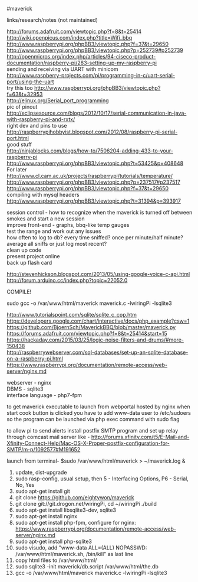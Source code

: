 #maverick  

links/research/notes (not maintained)  

http://forums.adafruit.com/viewtopic.php?f=8&t=25414  
http://wiki.openpicus.com/index.php?title=Wifi_bbq  
http://www.raspberrypi.org/phpBB3/viewtopic.php?f=37&t=29650  
http://www.raspberrypi.org/phpBB3/viewtopic.php?p=252739#p252739  
http://openmicros.org/index.php/articles/94-ciseco-product-documentation/raspberry-pi/283-setting-up-my-raspberry-pi  
sending and receiving via UART with minicom   
http://www.raspberry-projects.com/pi/programming-in-c/uart-serial-port/using-the-uart  
try this too http://www.raspberrypi.org/phpBB3/viewtopic.php?f=63&t=32953  
http://elinux.org/Serial_port_programming  
pic of pinout  
http://eclipsesource.com/blogs/2012/10/17/serial-communication-in-java-with-raspberry-pi-and-rxtx/  
right dev and pins to use  
http://raspberrypihobbyist.blogspot.com/2012/08/raspberry-pi-serial-port.html  
good stuff  
http://ninjablocks.com/blogs/how-to/7506204-adding-433-to-your-raspberry-pi  
http://www.raspberrypi.org/phpBB3/viewtopic.php?t=53425&p=408648  
For later  
http://www.cl.cam.ac.uk/projects/raspberrypi/tutorials/temperature/  
http://www.raspberrypi.org/phpBB3/viewtopic.php?p=237517#p237517  
http://www.raspberrypi.org/phpBB3/viewtopic.php?f=37&t=29650  
compiling with mysql headers  
http://www.raspberrypi.org/phpBB3/viewtopic.php?t=31394&p=393917  

session control - how to recognize when  the maverick is turned off between smokes and start a new session  
improve front-end - graphs, bbq-like temp gauges  
test the range and work out any issues  
how often to log to db? every time sniffed? once per minute/half minute? average all sniffs or just log most recent?  
clean up code  
present project online  
back up flash card  
  
http://stevenhickson.blogspot.com/2013/05/using-google-voice-c-api.html  
http://forum.arduino.cc/index.php?topic=22052.0  
  
COMPILE!  
   
sudo gcc -o /var/www/html/maverick maverick.c -lwiringPi -lsqlite3  
  
  
http://www.tutorialspoint.com/sqlite/sqlite_c_cpp.htm  
https://developers.google.com/chart/interactive/docs/php_example?csw=1  
https://github.com/BjoernSch/MaverickBBQ/blob/master/maverick.py  
https://forums.adafruit.com/viewtopic.php?f=8&t=25414&start=15  
https://hackaday.com/2015/03/25/logic-noise-filters-and-drums/#more-150438  
http://raspberrywebserver.com/sql-databases/set-up-an-sqlite-database-on-a-raspberry-pi.html  
https://www.raspberrypi.org/documentation/remote-access/web-server/nginx.md  


webserver - nginx  
DBMS - sqlite3  
interface language - php7-fpm   

to get maverick executable to launch from webportal hosted by nginx when start cook button is clicked you have to add www-data user to /etc/sudoers so the program can be launched via php exec command with sudo flag  

to allow pi to send alerts install postfix SMTP program and set up relay through comcast mail server like - http://forums.xfinity.com/t5/E-Mail-and-Xfinity-Connect-Help/Mac-OS-X-Proper-postfix-configuration-for-SMTP/m-p/1092577#M191652  

launch from terminal- $sudo /var/www/html/maverick > ~/maverick.log &


1. update, dist-upgrade
2. sudo rasp-config, usual setup, then 5 - Interfacing Options, P6 - Serial, No, Yes
3. sudo apt-get install git
4. git clone https://github.com/eightywon/maverick
5. git clone git://git.drogon.net/wiringPi, cd ~/wiringPi ./build
6. sudo apt-get install libsqlite3-dev, sqlite3
7. sudo apt-get install nginx
8. sudo apt-get install php-fpm, configure for nginx: https://www.raspberrypi.org/documentation/remote-access/web-server/nginx.md
9. sudo apt-get install php-sqlite3
10. sudo visudo, add "www-data ALL=(ALL) NOPASSWD: /var/www/html/maverick.sh, /bin/kill" as last line
11. copy html files to /var/www/html/
12. sudo sqlite3 -init maverick/db.script /var/www/html/the.db
13. gcc -o /var/www/html/maverick maverick.c -lwiringPi -lsqlite3
